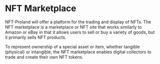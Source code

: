 # NFT Marketplace

NFT-Proland will offer a platform for the trading and display of NFTs. The NFT marketplace is a marketplace or NFT site that works similarly to Amazon or eBay in that it allows users to sell or buy a variety of goods, but it primarily sells NFT products.

To represent ownership of a special asset or item, whether tangible (physical) or intangible, the NFT marketplace enables digital collectors to trade and create their own NFT tokens.
